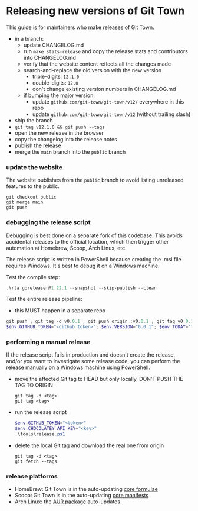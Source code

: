 # Releasing new versions of Git Town

This guide is for maintainers who make releases of Git Town.

- in a branch:
  - update CHANGELOG.md
  - run `make stats-release` and copy the release stats and contributors into
    CHANGELOG.md
  - verify that the website content reflects all the changes made
  - search-and-replace the old version with the new version
    - triple-digits: `12.1.0`
    - double-digits: `12.0`
    - don't change existing version numbers in CHANGELOG.md
  - if bumping the major version:
    - update `github.com/git-town/git-town/v12/` everywhere in this repo
    - update `github.com/git-town/git-town/v12` (without trailing slash)
- ship the branch
- `git tag v12.1.0 && git push --tags`
- open the new release in the browser
- copy the changelog into the release notes
- publish the release
- merge the `main` branch into the `public` branch

### update the website

The website publishes from the `public` branch to avoid listing unreleased
features to the public.

```
git checkout public
git merge main
git push
```

### debugging the release script

Debugging is best done on a separate fork of this codebase. This avoids
accidental releases to the official location, which then trigger other
automation at Homebrew, Scoop, Arch Linux, etc.

The release script is written in PowerShell because creating the .msi file
requires Windows. It's best to debug it on a Windows machine.

Test the compile step:

```powershell
.\rta goreleaser@1.22.1 --snapshot --skip-publish --clean
```

Test the entire release pipeline:

- this MUST happen in a separate repo

```powershell
git push ; git tag -d v0.0.1 ; git push origin :v0.0.1 ; git tag v0.0.1 ; git push --tags
$env:GITHUB_TOKEN="<github token>"; $env:VERSION="0.0.1"; $env:TODAY="today"; .\tools\release.ps1
```

### performing a manual release

If the release script fails in production and doesn't create the release, and/or
you want to investigate some release code, you can perform the release manually
on a Windows machine using PowerShell.

- move the affected Git tag to HEAD but only locally, DON'T PUSH THE TAG TO
  ORIGIN

  ```
  git tag -d <tag>
  git tag <tag>
  ```

- run the release script
  ```powershell
  $env:GITHUB_TOKEN="<token>"
  $env:CHOCOLATEY_API_KEY="<key>"
  .\tools\release.ps1
  ```

- delete the local Git tag and download the real one from origin

  ```
  git tag -d <tag>
  git fetch --tags
  ```

### release platforms

- HomeBrew: Git Town is in the auto-updating
  [core formulae](https://formulae.brew.sh/formula/git-town)
- Scoop: Git Town is in the auto-updating
  [core manifests](https://github.com/ScoopInstaller/Main/blob/master/bucket/git-town.json)
- Arch Linux: the [AUR package](https://aur.archlinux.org/packages/git-town)
  auto-updates
